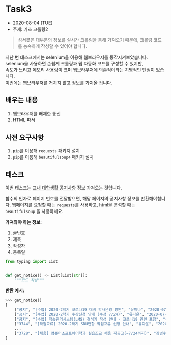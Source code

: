 # Task3

- 2020\-08\-04 (TUE)
- 주제: 기초 크롤링2

> 성서봇은 대부분의 정보를 실시간 크롤링을 통해 가져오기 때문에, 크롤링 코드를 능숙하게 작성할 수 있어야 합니다.

지난 번 태스크에서는 selenium을 이용해 웹브라우저를 동작시켜보았습니다.  
selenium을 사용하면 손쉽게 크롤링과 웹 자동화 코드를 구성할 수 있지만,  
속도가 느리고 메모리 사용량이 크며 웹브라우저에 의존적이라는 치명적인 단점이 있습니다.  
이번에는 웹브라우저를 거치지 않고 정보를 가져올 겁니다.

## 배우는 내용

1. 웹브라우저를 배제한 통신
2. HTML 파서

## 사전 요구사항

1. `pip`를 이용해 `requests` 패키지 설치
2. `pip`를 이용해 `beautifulsoup4` 패키지 설치

## 태스크

이번 태스크는 [교내 대학생활 공지사항](https://www.bible.ac.kr/ko/life/notice) 정보 가져오는 것입니다.

함수의 인자로 페이지 번호를 전달받으면, 해당 페이지의 공지사항 정보를 반환해야합니다.
웹페이지를 요청할 때는 `requests`를 사용하고, html을 분석할 때는 `beautifulsoup` 을 사용하세요.

**가져와야 하는 정보:**

1. 글번호
2. 제목
3. 작성자
4. 등록일

```python
from typing import List


def get_notice() -> List[List[str]]:
    """코드 작성"""
```

**반환 예시:**

```python
>>> get_notice()
[
    ["공지", "[수업] 2020-2학기 코로나19 대비 학사운영 방안", "유미나", "2020-07-24"],
    ["공지", "[수업] 2020-2학기 수강신청 안내 (수정 7/24)", "유다운", "2020-07-17"],
    ["공지", "[수업] 학습관리시스템(LMS) 결석계 작성 안내 - 코로나19 관련 포함", "유다운", "2020-05-07"],
    ["3744", "[학점교류] 2020-2학기 SDU연합 학점교류 신청 안내", "유다운", "2020-08-03"],
    ...
    ["3728", "[채용] 컴퓨터소프트웨어학과 실습조교 채용 재공고(~7/24까지)", "김병수", "2020-07-17"]
]
```
